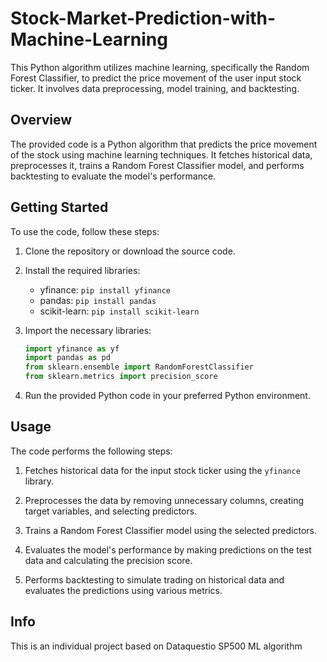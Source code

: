 # Stock-Market-Prediction-with-Machine-Learning

This Python algorithm utilizes machine learning, specifically the Random Forest Classifier, to predict the price movement of the user input stock ticker. It involves data preprocessing, model training, and backtesting.

## Overview

The provided code is a Python algorithm that predicts the price movement of the stock using machine learning techniques. It fetches historical data, preprocesses it, trains a Random Forest Classifier model, and performs backtesting to evaluate the model's performance.

## Getting Started

To use the code, follow these steps:

1. Clone the repository or download the source code.

2. Install the required libraries:
   - yfinance: `pip install yfinance`
   - pandas: `pip install pandas`
   - scikit-learn: `pip install scikit-learn`

3. Import the necessary libraries:
   ```python
   import yfinance as yf
   import pandas as pd
   from sklearn.ensemble import RandomForestClassifier
   from sklearn.metrics import precision_score
4. Run the provided Python code in your preferred Python environment.

## Usage

The code performs the following steps:

1. Fetches historical data for the input stock ticker using the `yfinance` library.

2. Preprocesses the data by removing unnecessary columns, creating target variables, and selecting predictors.

3. Trains a Random Forest Classifier model using the selected predictors.

4. Evaluates the model's performance by making predictions on the test data and calculating the precision score.

5. Performs backtesting to simulate trading on historical data and evaluates the predictions using various metrics.


## Info

This is an individual project based on Dataquestio SP500 ML algorithm 
